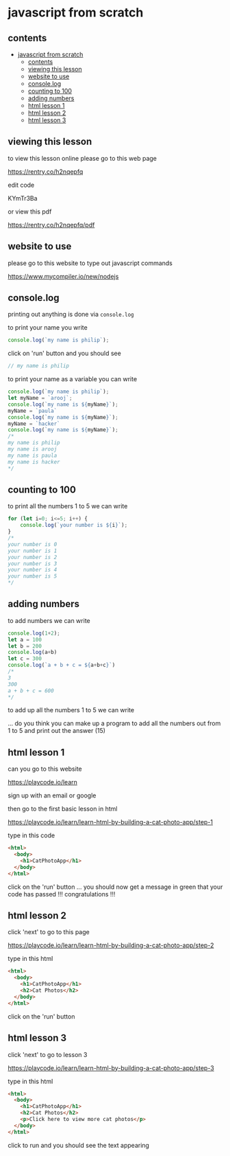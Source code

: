 # javascript from scratch

## contents


- [javascript from scratch](#javascript-from-scratch)
  - [contents](#contents)
  - [viewing this lesson](#viewing-this-lesson)
  - [website to use](#website-to-use)
  - [console.log](#consolelog)
  - [counting to 100](#counting-to-100)
  - [adding numbers](#adding-numbers)
  - [html lesson 1](#html-lesson-1)
  - [html lesson 2](#html-lesson-2)
  - [html lesson 3](#html-lesson-3)


## viewing this lesson

to view this lesson online please go to this web page

https://rentry.co/h2nqepfq

edit code

KYmTr3Ba

or view this pdf

https://rentry.co/h2nqepfq/pdf





## website to use

please go to this website to type out javascript commands

https://www.mycompiler.io/new/nodejs




## console.log

printing out anything is done via `console.log`

to print your name you write

```js
console.log(`my name is philip`);
```

click on 'run' button and you should see

```js
// my name is philip
```

to print your name as a variable you can write

```js
console.log(`my name is philip`);
let myName = `arooj`;
console.log(`my name is ${myName}`);
myName = `paula`
console.log(`my name is ${myName}`);
myName = `hacker`
console.log(`my name is ${myName}`);
/*
my name is philip
my name is arooj
my name is paula
my name is hacker
*/
```



## counting to 100

to print all the numbers 1 to 5 we can write


```js
for (let i=0; i<=5; i++) {
    console.log(`your number is ${i}`);
}
/*
your number is 0
your number is 1
your number is 2
your number is 3
your number is 4
your number is 5
*/
```



## adding numbers

to add numbers we can write

```js
console.log(1+2);
let a = 100
let b = 200
console.log(a+b)
let c = 300
console.log(`a + b + c = ${a+b+c}`)
/*
3
300
a + b + c = 600
*/
```

to add up all the numbers 1 to 5 we can write


... do you think you can make up a program to add all the numbers out from 1 to 5 and print out the answer (15)






## html lesson 1

can you go to this website

https://playcode.io/learn


sign up with an email or google 

then go to the first basic lesson in html

https://playcode.io/learn/learn-html-by-building-a-cat-photo-app/step-1

type in this code

```html
<html>
  <body>
    <h1>CatPhotoApp</h1>
  </body>
</html>
```

click on the 'run' button ... you should now get a message in green that your code has passed !!! congratulations !!!




## html lesson 2

click 'next' to go to this page 

https://playcode.io/learn/learn-html-by-building-a-cat-photo-app/step-2

type in this html 

```html
<html>
  <body>
    <h1>CatPhotoApp</h1>
    <h2>Cat Photos</h2>
  </body>
</html>
```

click on the 'run' button



## html lesson 3


click 'next' to go to lesson 3

https://playcode.io/learn/learn-html-by-building-a-cat-photo-app/step-3

type in this html

```html
<html>
  <body>
    <h1>CatPhotoApp</h1>
    <h2>Cat Photos</h2>
    <p>Click here to view more cat photos</p>
  </body>
</html>
```

click to run and you should see the text appearing

